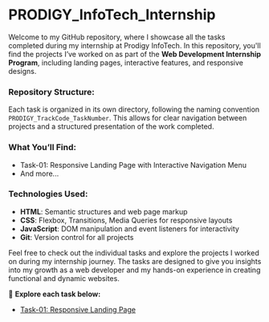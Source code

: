# PRODIGY_InfoTech_Internship

Welcome to my GitHub repository, where I showcase all the tasks completed during my internship at Prodigy InfoTech. In this repository, you'll find the projects I’ve worked on as part of the **Web Development Internship Program**, including landing pages, interactive features, and responsive designs.

### Repository Structure:

Each task is organized in its own directory, following the naming convention `PRODIGY_TrackCode_TaskNumber`. This allows for clear navigation between projects and a structured presentation of the work completed.

### What You’ll Find:
- Task-01: Responsive Landing Page with Interactive Navigation Menu  
- And more...

### Technologies Used:
- **HTML**: Semantic structures and web page markup
- **CSS**: Flexbox, Transitions, Media Queries for responsive layouts
- **JavaScript**: DOM manipulation and event listeners for interactivity
- **Git**: Version control for all projects

Feel free to check out the individual tasks and explore the projects I worked on during my internship journey. The tasks are designed to give you insights into my growth as a web developer and my hands-on experience in creating functional and dynamic websites.

🔗 **Explore each task below:**
- [Task-01: Responsive Landing Page](https://github.com/your-username/Prodigy_WD_01/README.md)

